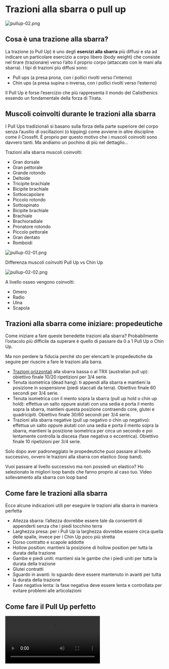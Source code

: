 # Trazioni alla sbarra o pull up

![pullup-02.png](pullup-02.png)

## Cosa è una trazione alla sbarra?

La trazione (o Pull Up) è uno degli **esercizi alla sbarra** più diffusi e sta ad indicare un particolare esercizio a
corpo libero (body weight) che consiste nel tirare (trazionare) verso l’alto il proprio corpo (attaccato con le mani
alla sbarra).
I tipi di trazioni più diffusi sono:

- Pull ups (a presa prona, con i pollici rivolti verso l’interno)
- Chin ups (a presa supina o inversa, con i pollici rivolti verso l’esterno)

Il Pull Up è forse l’esercizio che più rappresenta il mondo del Calisthenics essendo un fondamentale della forza di
Tirata.

## Muscoli coinvolti durante le trazioni alla sbarra

I Pull Ups tradizionali si basano sulla forza della parte superiore del corpo senza l’ausilio di oscillazioni (o
kipping) come avviene in altre discipline come il Crossfit. È proprio per questo motivo che i muscoli coinvolti sono
davvero tanti.
Ma andiamo un pochino di più nel dettaglio…

Trazioni alla sbarra muscoli coinvolti:

* Gran dorsale
* Gran pettorale
* Grande rotondo
* Deltoide
* Tricipite brachiale
* Bicipite brachiale
* Sottoscapolare
* Piccolo rotondo
* Sottospinato
* Bicipite brachiale
* Brachiale
* Brachioradiale
* Pronatore rotondo
* Piccolo pettorale
* Gran dentato
* Romboidi

![pullup-02-01.png](pullup-02-01.png)

Differenza muscoli coinvolti Pull Up vs Chin Up

![pullup-02-02.png](pullup-02-02.png)

A livello osseo vengono coinvolti:

* Omero
* Radio
* Ulna
* Scapola

## Trazioni alla sbarra come iniziare: propedeutiche

Come iniziare a fare queste benedette trazioni alla sbarra? Probabilmente l’ostacolo più difficile da superare è quello
di passare da 0 a 1 Pull Up o Chin Up.

Ma non perdere la fiducia perché sto per elencarti le propedeutiche da seguire per riuscire a fare le trazioni alla
barra.

* [Trazioni orizzontali](australian-pull-up.md) alla sbarra bassa o al TRX (australian pull up): obiettivo finale 10/20
  ripetizioni per 3/4
  serie.
* Tenuta isometrica (dead hang): ti appendi alla sbarra e mantieni la posizione in sospensione (piedi staccati da
  terra).
  Obiettivo finale 60 secondi per 3/4 serie.
* Tenuta isometrica con il mento sopra la sbarra (pull up hold o chin up hold): effettua un salto oppure aiutati con una
  sedia e porta il mento sopra la sbarra, mantieni questa posizione contraendo core, glutei e quadricipiti. Obiettivo
  finale 30/60 secondi per 3/4 serie.
* Trazioni alla sbarra negative (pull up negativo o chin up negativo): effettua un salto oppure aiutati con una sedia e
  porta il mento sopra la sbarra, mantieni la posizione isometrica per circa un secondo e poi lentamente controlla la
  discesa (fase negativa o eccentrica). Obiettivo finale 10 ripetizioni per 3/4 serie.

Solo dopo aver padroneggiato le propedeutiche puoi passare al livello successivo, ovvero le trazioni alla sbarra con
elastico (loop band).

Vuoi passare al livello successivo ma non possiedi un elastico? Ho selezionato le migliori loop bands che fanno proprio
al caso tuo.
Video sollevamento alla sbarra con loop band

## Come fare le trazioni alla sbarra

Ecco alcune indicazioni utili per eseguire le trazioni alla sbarra in maniera perfetta

- Altezza sbarra: l’altezza dovrebbe essere tale da consentirti di appenderti senza che i piedi tocchino terra
- Larghezza presa: per i Pull Up la larghezza dovrebbe essere circa quella delle spalle, invece per i Chin Up poco più
  stretta
- Dorso contratto e scapole addotte
- Hollow position: mantieni la posizione di hollow position per tutta la durata della trazione
- Gambe e piedi uniti: mantieni sia le gambe che i piedi uniti per tutta la durata della trazione
- Glutei contratti
- Sguardo in avanti: lo sguardo deve essere mantenuto in avanti per tutta la durata della trazione
- Fase negativa lenta: la fase negativa deve essere lenta e controllata per evitare problemi alle articolazioni

## Come fare il Pull Up perfetto

<video mini-player="true"  src="https://youtu.be/VcHRr2gI2ec"/>

<video mini-player="true"  src="https://youtu.be/C7c2rVBHmlo"/>



## Errori
Viviamo nell’era di Instagram strapieno di fitness influencer o aspiranti tali, dove tutti sono atleti e super esperti.

Molti video che vengono caricati e tantissimi consigli che vengono dati tutti i giorni sono veramente pessimi, quindi la
probabilità di vedere esecuzioni pessime di esercizi è veramente alta.

È proprio per questo motivo che ho deciso di elencarti gli errori più comuni che ci commettono durante l’esecuzione dei
Pull Ups o dei Chin Ups:

- Iperestensione del collo
- Mancato utilizzo della magnesite, quindi meno grip 
- “Gobba”
- Movimento di trazione non lineare
- Mezze ripetizioni
- Spalle e dorso non attivi nella posizione di dead hang
- Oscillazioni (o kipping)
- Bacino non retroverso
- Piedi incrociati
- Poca pausa tra una serie e l’altra

## Video degli errori che si commettono durante l’esecuzione delle trazioni by Daniel Vadnal

<video mini-player="true"  src="https://youtu.be/41qKXc7TFbo"/>

## Come aumentare il numero di ripetizioni di trazioni alla sbarra

### Strategia 1
Ti stai approcciando per le prime volta alla sbarra e non riesci ad eseguire un numero significativo ripetizioni?
Tranquillo è un problema frequente…è proprio per questo che il coach Umberto Miletto ha ideato un programma di
allenamento in grado di farti aumentare il numero di ripetizioni delle trazioni.

#### Ok…ma come procedo?

L’allenamento proposto ti permetterà di migliorare in tempi rapidi e di far salire il tuo numero di ripetizioni di
trazioni alla barra. La cosa importante da tenere sempre in considerazione è quella di controllare sempre la tecnica
dell’esercizio ed evitare forme di esecuzione pessime.

La strategia adottata punta su un **alto volume di ripetizioni** in un determinato periodo di tempo.

Iniziamo...

- Dopo esserti riscaldato per bene (circa 15/20 minuti) appenditi alla sbarra ed esegui il maggior numero di trazioni
possibili, in modo tale da calcolare il tuo massimale giornaliero (ad esempio 8).
- Una volta calcolato il massimale dividilo per due (nel nostro caso abbiamo: 8 : 2 = 4). Questo è il numero con cui
dovrai iniziare ad allenarmi nei prossimi 30 minuti.
- Quindi si parte con 4, ti riposi per 30/50 secondi (il recupero in questo caso è molto soggettivo) e poi riprendi a fare
le trazioni.
- Quando non riuscirai più a farne 4 allora comincia a ridurre in maniera graduale, passando quindi a 3, 2 ed infine ad 1.

Ricapitolando l’obbiettivo del programma dell’allenamento è quello di andare a eseguire in 30 minuti il maggior numero
di trazioni alla sbarra partendo dal Massimale : 2.

<video mini-player="true"  src="https://youtu.be/p54raIFArqg"/>


### Strategia 2
**Non riesci ad aumentare il numero di ripetizioni alla sbarra?**

Ecco qui spiegati i **3 metodi per aumentare il numero di pull ups**.

Le 3 diverse metodologie che vedremo hanno come unico obbiettivo quelle di renderti più forte e performante con i Pull
Ups.

Scegli il metodo che più si avvicina al tuo livello di preparazione atletica.

1. Incremento progressivo (indicato a chi riesce a fare correttamente almeno 8/15 ripetizioni):
    - Verifica il tuo numero massimo di ripetizioni
    - Sottrai 4-5 ripetizioni ed aggiungi un sovraccarico di 5 Kg
    - Ogni settimana aumenta di 1-2 ripetizioni finché non riesci a raggiungere il tuo massimale 
    - Raggiunto il tuo massimale aggiungi un ulteriore sovraccarico di 5 Kg e ricomincia.
2. Progressione con micro-carico (indicato a chi riesce a fare poche ripetizioni: da 1 a 5 ripetizioni)
    - Verifica il tuo numero massimo di ripetizioni
    - Aggiungi un sovraccarico di 1 Kg e prova a raggiungere nuovamente il tuo massimale
    - Continua finché non raggiungerai correttamente il tuo massimale
    - Raggiunto il tuo massimale aggiungi 1 Kg (fino ad arrivare ad una zavorra massima di 5 Kg) e ricomincia.
3. Progressione a carico fisso (indicato a chi riesce a fare dalle 5 alle 10 ripetizioni)
    - Verifica il tuo numero massimo di ripetizioni
    - Sottrai 3-4 ripetizioni ed aggiungi un sovraccarico di 5 Kg
    - Dopo una settimana togli la zavorra e aggiungi due ripetizioni (rispetto allo step precedente)
    - Dopo una settimana aggiungi un sovraccarico di 5 Kg e sottrai una ripetizione (rispetto allo step precedente)
    - Continua alterando le fasi zavorrate e libere aumentando ogni settimana il numero di ripetizioni in maniera graduale

Scegli il giubbotto zavorrato che è più adatto alle tue esigenze e metti in pratica questi insegnamenti.

<video mini-player="true"  src="https://youtu.be/WqijHnmP9IE"/>

## Allenamento endurance
Se il tuo obiettivo è quello di migliorare il numero di trazioni o sei appassionato di circuiti di endurance allora
questo **allenamento alla sbarra** è quello che fa per te.

È una routine a circuito basata solo sulle trazioni da inserire nel giorno in cui vuoi migliorare questo movimento.

Il volume che si raggiunge grazie a questa routine di allenamento alla sbarra è di **240 ripetizioni**, ma nessuno vieta di
adattare l’allenamento in base al tuo livello di forza, dimezzando magari il numero di ripetizioni.

### Start...

  * 20 Pull Up
  * Rest 2′
  * 15 Pull Up
  * Rest 2′
  * 15 Pull Up
  * Rest 1′
  * 3×10 Pull Up (rest 1′)
  Ripeti il circuito per 3 volte

**Video allenamento alla sbarra con 240 ripetizioni**

<video mini-player="true"  src="https://youtu.be/tHPpNAijEWQ"/>

## Pull Up Challenge by Funk Roberts
Se il tuo obiettivo è quello di aumentare il numero di ripetizioni alla sbarra e allo stesso tempo massa muscolare e
performance allo non devi assolutamente perderti questo strepitoso pull up challenge by Funk Roberts.

## Trazioni sbarra: le varianti più diffuse
È buona norma dare nuovi stimoli al proprio corpo variando esercizi, serie e ripetizioni. Esistono decine e decine di
varianti dei Pull Ups e dei Chin Ups, ma sono poche quelle che ti serviranno nella fase iniziale di questo lungo
percorso:

- Trazioni al petto
- Trazioni a squadra o L-Sit Pull Up
- Commando pull up
- Trazioni a presa neutra
- Trazioni ad un braccio (OAP)
- 
**Video alcune varianti trazioni by Project Invictus**:

<video mini-player="true"  src="https://youtu.be/0kp-CunUtnc"/>

Se vuoi scoprire altre tipologie di Pull Up leggi questo articolo: 20 Tipologie di Pull Up by Showtimegp
20 Tipologie di Pull Up by Showtimegp

## Oltre 10 esercizi per migliorare Pull Up e Chin Up
Non riesci a progredire nelle trazioni?

Le strategie che ti ho suggerito sopra non ti stanno portando grandi risultati?

Vuoi variare gli stimoli dei tuoi allenamenti con nuovi esercizi ma non ne conosci di nuovi?

Nessun problema perché ho la soluzione ai tuoi problemi. Ho ritenuto opportuno allegare un ulteriore video tutorial
contenente oltre 10 esercizi e progressioni che ti aiuteranno a migliorare sia la qualità che il numero di ripetizioni
di pull up e chin up.

<video mini-player="true"  src="https://youtu.be/fslLktL51AY"/>


### Trazioni tutti i giorni?
Per chi è alle prime armi si deve allenare alla sbarra almeno due volte alla settimana, le persone con un livello
atletico più alto possono eseguire tranquillamente le trazioni tutti i giorni.

Se non riesci ad effettuare neanche una trazione allora ti ci vorrà del tempo per centrare il tuo obiettivo, mediamente
6/12 mesi (dipende dal soggetto, dalla mobilità, dalla forza e tanti altri fattori).

## Riferimenti

- [](https://www.barbrothers.it/esercizi/esercizi-dorsali/trazioni-alla-sbarra/)